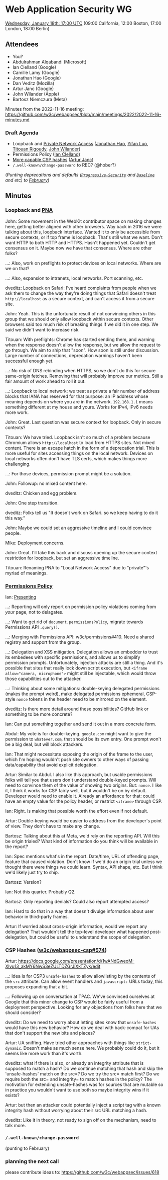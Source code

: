 # Web Application Security WG

[Wednesday, January 18th: 17:00 UTC](https://www.timeanddate.com/worldclock/fixedtime.html?iso=20230118T1700) (09:00 California, 12:00 Boston, 17:00 London, 18:00 Berlin)

## Attendees  

* You?
* Abdulrahman Alqabandi (Microsoft)
* Ian Clelland (Google)
* Camille Lamy (Google)
* Jonathan Hao (Google)
* Dan Veditz (Mozilla)
* Artur Janc (Google)
* John Wilander (Apple)
* Bartosz Niemczura (Meta)

Minutes from the 2022-11-16 meeting: https://github.com/w3c/webappsec/blob/main/meetings/2022/2022-11-16-minutes.md

### Draft Agenda

*   Loopback and [Private Network Access](https://wicg.github.io/private-network-access/) ([Jonathan Hao](https://github.com/jonathan79717), [Yifan Luo](https://github.com/iVanlIsh), [Titouan Rigoudy](https://github.com/letitz), [John Wilander](https://github.com/wilander))
*   Permissions Policy ([Ian Clelland](https://github.com/clelland))
*   [More capable CSP hashes](https://github.com/w3c/webappsec-csp/issues/574) ([Artur Janc](https://github.com/arturjanc))
*   `/.well-known/change-password` to REC? (@hober?)

(_Punting deprecations and defaults ([`Progressive-Security`](https://secweb.work/presentations/2022/Goethem-deprecation.pdf) and [`Baseline`](https://github.com/mikewest/baseline-header) and etc) to [February](https://github.com/w3c/webappsec/issues/618)_)

## Minutes 

### Loopback and [PNA](https://wicg.github.io/private-network-access/)

John: Some movement in the WebKit contributor space on making changes here, getting better aligned with other browsers. Way back in 2016 we were talking about this, loopback interface. Wanted it to only be accessible from secure contexts, or if top frame is loopback. That's still what we want. Don't want HTTP to both HTTP and HTTPS. Hasn't happened yet. Couldn't get consensus on it. Maybe now we have that consensus. Where are other folks?

...: Also, work on preflights to protect devices on local networks. Where are we on that?

...: Also, expansion to intranets, local networks. Port scanning, etc.

dveditz: Loopback on Safari: I've heard complaints from people when we ask them to change the way they're doing things that Safari doesn't treat `http://localhost` as a secure context, and can't access it from a secure site.

John: Yeah. This is the unfortunate result of not convincing others in this group that we should only allow loopback within secure contexts. Other browsers said too much risk of breaking things if we did it in one step. We said we didn't want to increase risk.

Titouan: With preflights: Chrome has started sending them, and warning when the response doesn't allow the response, but we allow the request to go through. We aim to ship that "soon". How soon is still under discussion. Large number of connections, deprecation warnings haven't been successful enough yet.

...: No risk of DNS rebinding when HTTPS, so we don't do this for secure same-origin fetches. Removing that will probably improve our metrics. Still a fair amount of work ahead to roll it out.

...: Loopback to local network: we treat as private a fair number of address blocks that IANA has reserved for that purpose: an IP address whose meaning depends on where you are in the network. `192.168.1.1` means something different at my house and yours. Works for IPv4, IPv6 needs more work.

John: Great. Last question was secure context for loopback. Only in secure contexts?

Titouan: We have tried. Loopback isn't so much of a problem because Chromium allows `http://localhost` to load from HTTPS sites. Not mixed content. There is an escape hatch in the form of a deprecation trial. This is more useful for sites accessing things on the local network. Devices on local networks often don't have TLS certs, which makes things more challenging.

...: For those devices, permission prompt might be a solution.

John: Followup: no mixed content here.

dveditz: Chicken and egg problem.

John: One step transition.

dveditz: Folks tell us "It doesn't work on Safari. so we keep having to do it this way."

John: Maybe we could set an aggressive timeline and I could convince people.

Mike: Deployment concerns.

John: Great. I'll take this back and discuss opening up the secure context restriction for loopback, but set an aggressive timeline.

Titouan: Renaming PNA to "Local Network Access" due to "private"'s myriad of meanings.

### [Permissions Policy](https://developer.mozilla.org/en-US/docs/Web/HTTP/Permissions_Policy)

Ian: [Presenting](https://docs.google.com/presentation/d/1yLu8sQg-oY1bgtiBbAiSONKYbmU57tByWKMXK5Ww4xY/edit?usp=sharing)

...: Reporting will only report on permission policy violations coming from _your_ page, not to delagates.

...: Want to get rid of `document.permissionsPolicy`, migrate towards Permissions API `.query()`.

...: Merging with Permissions API: w3c/permissions#410. Need a shared registry and support from the group.

...: Delegation and XSS mitigation. Delegation allows an embedder to trust its embedees with specific permissions, and allows us to simplify permission prompts. Unfortunately, injection attacks are still a thing. And it's possible that sites that really lock down script execution, but `<iframe allow="camera, microphone">` might still be injectable, which would throw those capabilities out to the attacker.

...: Thinking about some mitigations: double-keying delegated permissions (makes the prompt weird), make delegated permissions ephemeral, CSP-style `nonce` tokens in the header need to be mirrored on the element.

dveditz: Is there more detail around these possibilities? GitHub link or something to be more concrete?

Ian: Can put something together and send it out in a more concrete form.

Abdul: My vote is for double-keying. `google.com` might want to give the permission to `whatever.com`, that should be its own entry. One prompt won't be a big deal, but will block attackers.

Ian: That might necessitate exposing the origin of the frame to the user, which I'm hoping wouldn't push site owners to other ways of passing data/capability that avoid explicit delegation.

Artur: Similar to Abdul. I also like this approach, but usable permissions folks will tell you that users don't understand double-keyed prompts. Will need to convince them of the value of showing two origins. But: `nonce`. I like it, I think it works for CSP fairly well, but it wouldn't be on by default. Developer would need to enable it. Already an affordance for that: could have an empty value for the policy header, or restrict `<iframe>` through CSP.

Ian: Right. Is making that possible worth the effort even if not default.

Artur: Double-keying would be easier to address from the developer's point of view. They don't have to make any change.

Bartosz: Talking about this at Meta, we'd rely on the reporting API. Will this be origin trialed? What kind of information do you think will be available in the report?

Ian: Spec mentions what's in the report. Date/time, URL of offending page, feature that caused violation. Don't know if we'd do an origin trial unless we thought there were things we could learn. Syntax, API shape, etc. But I think we'd likely just try to ship.

Bartosz: Version?

Ian: Not this quarter. Probably Q2.

Bartosz: Only reporting denials? Could also report attempted access?

Ian: Hard to do that in a way that doesn't divulge information about user behavior in third-party frames.

Artur: If worried about cross-origin information, would we report any delegation? That wouldn't tell the top-level developer what happened post-delegation, but could be useful to understand the scope of delegation.

### CSP Hashes ([w3c/webappsec-csp#574](https://github.com/w3c/webappsec-csp/issues/574))

Artur: https://docs.google.com/presentation/d/1wANdGweoM-Xlvu13_akMY6NwS3eZULTDZGrJlXkTZyk/edit

...: Idea is for CSP3 `unsafe-hashes` to allow allowlisting by the contents of the `src` attribute. Can allow event handlers and `javascript:` URLs today, this proposes expanding that a bit.

...: Following up on conversation at TPAC. We've convinced ourselves at Google that this minor change to CSP would be fairly useful from a deployment perspective. Looking for any objections from folks here that we should consider?

dveditz: Do we need to worry about letting sites know that `unsafe-hashes` would have this new behavior? How do we deal with back-compat for UAs that don't support the new bits and pieces?

Artur: UA sniffing. Have tried other approaches with things like `strict-dynamic`. Doesn't make as much sense here. We probably could do it, but it seems like more work than it's worth.

dveditz: what if there is also, or already an integrity attribute that is supposed to match a hash? Do we continue matching that hash and skip the 'unsafe-hashes' match on the src=? Do we try the src= match first? Do we require both the src= and integrity= to match hashes in the policy?  The motivation for extending unsafe-hashes was for sources that are mutable so in practice you wouldn't want to use both so maybe integrity wins if it exists?

Artur: but then an attacker could potentially inject a script tag with a known integrity hash without worrying about their src URL matching a hash.

dveditz: Like it in theory, not ready to sign off on the mechanism, need to talk more.

### `/.well-known/change-password`

(punting to February)

### planning the next call

please contribute ideas to:
https://github.com/w3c/webappsec/issues/618
